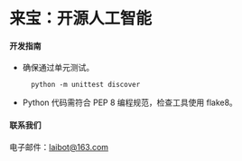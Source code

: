 # 来宝：开源人工智能

#### 开发指南

- 确保通过单元测试。

        python -m unittest discover
- Python 代码需符合 PEP 8 编程规范，检查工具使用 flake8。

#### 联系我们

电子邮件：laibot@163.com
